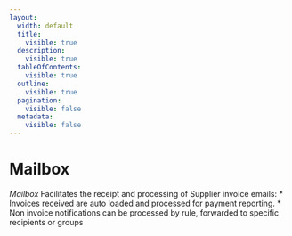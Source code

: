 ```yaml
---
layout:
  width: default
  title:
    visible: true
  description:
    visible: true
  tableOfContents:
    visible: true
  outline:
    visible: true
  pagination:
    visible: false
  metadata:
    visible: false
---
```


# Mailbox

_Mailbox_ Facilitates the receipt and processing of Supplier invoice emails: \* Invoices received are auto loaded and processed for payment reporting. \* Non invoice notifications can be processed by rule, forwarded to specific recipients or groups
